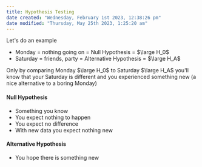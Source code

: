 ```yaml
---
title: Hypothesis Testing
date created: "Wednesday, February 1st 2023, 12:38:26 pm"
date modified: "Thursday, May 25th 2023, 1:25:20 am"
---
```


Let's do an example

* Monday = nothing going on = Null Hypothesis = $\large H_0$
* Saturday = friends, party = Alternative Hypothesis = $\large H_A$

Only by comparing Monday $\large H_0$ to Saturday $\large H_A$ you'll know that your Saturday is different and you experienced something new (a nice alternative to a boring Monday)

#### Null Hypothesis

* Something you know
* You expect nothing to happen
* You expect no difference
* With new data you expect nothing new

#### Alternative Hypothesis

* You hope there is something new
